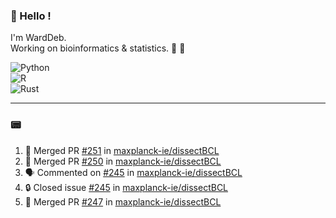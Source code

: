 ### :robot: Hello !

I'm WardDeb.  
Working on bioinformatics & statistics. 🧬 🧪  

![Python](https://img.shields.io/badge/python-3670A0?style=for-the-badge&logo=python&logoColor=ffdd54)  
![R](https://img.shields.io/badge/r-%23276DC3.svg?style=for-the-badge&logo=r&logoColor=white)  
![Rust](https://img.shields.io/badge/rust-%23000000.svg?style=for-the-badge&logo=rust&logoColor=white)  

---

### :pager:

<!--START_SECTION:activity-->
1. 🎉 Merged PR [#251](https://github.com/maxplanck-ie/dissectBCL/pull/251) in [maxplanck-ie/dissectBCL](https://github.com/maxplanck-ie/dissectBCL)
2. 🎉 Merged PR [#250](https://github.com/maxplanck-ie/dissectBCL/pull/250) in [maxplanck-ie/dissectBCL](https://github.com/maxplanck-ie/dissectBCL)
3. 🗣 Commented on [#245](https://github.com/maxplanck-ie/dissectBCL/issues/245#issuecomment-3380644168) in [maxplanck-ie/dissectBCL](https://github.com/maxplanck-ie/dissectBCL)
4. 🔒 Closed issue [#245](https://github.com/maxplanck-ie/dissectBCL/issues/245) in [maxplanck-ie/dissectBCL](https://github.com/maxplanck-ie/dissectBCL)
5. 🎉 Merged PR [#247](https://github.com/maxplanck-ie/dissectBCL/pull/247) in [maxplanck-ie/dissectBCL](https://github.com/maxplanck-ie/dissectBCL)
<!--END_SECTION:activity-->


